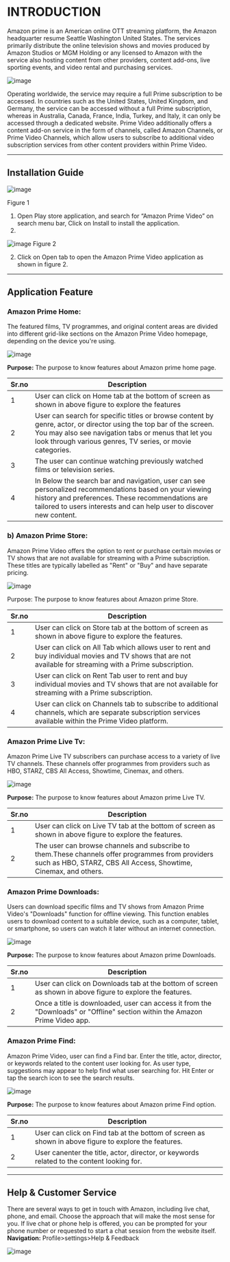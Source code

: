 # INTRODUCTION #
Amazon prime is an American online OTT streaming platform, the Amazon headquarter resume Seattle Washington United States. The services primarily distribute the online television shows and movies produced by Amazon Studios or MGM Holding or any licensed to Amazon with the service also hosting content from other providers, content add-ons, live sporting events, and video rental and purchasing services.

![image](https://github.com/NDevidas/user.md/assets/135496877/4cc1707a-be54-458b-b9a8-c2623e42f1ac)

                                               
Operating worldwide, the service may require a full Prime subscription to be accessed. In countries such as the United States, United Kingdom, and Germany, the service can be accessed without a full Prime subscription, whereas in Australia, Canada, France, India, Turkey, and Italy, it can only be accessed through a dedicated website. Prime Video additionally offers a content add-on service in the form of channels, called Amazon Channels, or Prime Video Channels, which allow users to subscribe to additional video subscription services from other content providers within Prime Video.
__________________________________________________________________________________________________________________________________________________________________________________________________

## 	Installation Guide
 ![image](https://github.com/NDevidas/user.md/assets/135496877/c55fc226-80fd-425f-8636-c5d54ac46a48)

Figure 1
1.	Open Play store application, and search for “Amazon Prime Video” on search menu bar, Click on Install to install the application.
2.	
 ![image](https://github.com/NDevidas/user.md/assets/135496877/27d6f92d-97fc-4707-84aa-b44cd1f710fd)
Figure 2

2.	Click on Open tab to open the Amazon Prime Video application as shown in figure 2.
______________________________________________________________________________________________________________________________________________________________________________________________________

## Application Feature

### Amazon Prime Home: 
The featured films, TV programmes, and original content areas are divided into different grid-like sections on the Amazon Prime Video homepage, depending on the device you're using.

![image](https://github.com/NDevidas/user.md/assets/135496877/3060a32e-0adb-46c5-8590-277526ffa6ca)

**Purpose:** The purpose to know features about Amazon prime home page.

| Sr.no | Description |
| ----------- | ----------- |
| 1 | User can click on Home tab at the bottom of screen as shown in above figure to explore the features |
| 2 | User can search for specific titles or browse content by genre, actor, or director using the top bar of the screen. You may also see navigation tabs or menus that let you look through various genres, TV series, or movie categories. |
| 3 | The user can continue watching previously watched films or television series. |
| 4 | In Below the search bar and navigation, user can see personalized recommendations based on your viewing history and preferences. These recommendations are tailored to users interests and can help user to discover new content. |

### b)	Amazon Prime Store:
Amazon Prime Video offers the option to rent or purchase certain movies or TV shows that are not available for streaming with a Prime subscription. These titles are typically labelled as "Rent" or "Buy" and have separate pricing.

![image](https://github.com/NDevidas/user.md/assets/135496877/59790deb-e9be-4fd5-b4b4-e4ea6807c58d)

Purpose: The purpose to know features about Amazon prime Store.

| Sr.no | Description |
| ----------- | ----------- |
| 1 | User can click on Store tab at the bottom of screen as shown in above figure to explore the features. |
| 2 | User can click on All Tab which allows user to rent and buy individual movies and TV shows that are not available for streaming with a Prime subscription.  |
| 3 | User can click on Rent Tab user to rent and buy individual movies and TV shows that are not available for streaming with a Prime subscription. |
| 4 | User can click on Channels tab to subscribe to additional channels, which are separate subscription services available within the Prime Video platform. |


### Amazon Prime Live Tv:
Amazon Prime Live TV subscribers can purchase access to a variety of live TV channels. These channels offer programmes from providers such as HBO, STARZ, CBS All Access, Showtime, Cinemax, and others.

![image](https://github.com/NDevidas/user.md/assets/135496877/54778752-2a9a-4df1-8d50-020678d0160f)


**Purpose:** The purpose to know features about Amazon prime Live TV.

| Sr.no | Description |
| ----------- | ----------- |
| 1 | User can click on Live TV tab at the bottom of screen as shown in above figure to explore the features. |
| 2 | The user can browse channels and subscribe to them.These channels offer programmes from providers such as HBO, STARZ, CBS All Access, Showtime, Cinemax, and others.  |


### Amazon Prime Downloads: 
Users can download specific films and TV shows from Amazon Prime Video's "Downloads" function for offline viewing. This function enables users to download content to a suitable device, such as a computer, tablet, or smartphone, so users can watch it later without an internet connection.

![image](https://github.com/NDevidas/user.md/assets/135496877/561a0f5e-3160-480e-9314-86c32930f003)

**Purpose:** The purpose to know features about Amazon prime Downloads.

| Sr.no | Description |
| ----------- | ----------- |
| 1 | User can click on Downloads tab at the bottom of screen as shown in above figure to explore the features. |
| 2 | Once a title is downloaded, user can access it from the "Downloads" or "Offline" section within the Amazon Prime Video app. |


### Amazon Prime Find:
Amazon Prime Video, user can find a Find bar. Enter the title, actor, director, or keywords related to the content user looking for. As user type, suggestions may appear to help find what user searching for. Hit Enter or tap the search icon to see the search results.

![image](https://github.com/NDevidas/user.md/assets/135496877/f795b154-ac31-49cc-9d4f-04999f168342)

**Purpose:** The purpose to know features about Amazon prime Find option.

| Sr.no | Description |
| ----------- | ----------- |
| 1 | User can click on Find tab at the bottom of screen as shown in above figure to explore the features.|
| 2 | User canenter the title, actor, director, or keywords related to the content looking for. |

____________________________________________________________________________________________________________________________________________________________________________________________________________


## Help & Customer Service

There are several ways to get in touch with Amazon, including live chat, phone, and email. Choose the approach that will make the most sense for you. If live chat or phone help is offered, you can be prompted for your phone number or requested to start a chat session from the website itself.  
**Navigation:** Profile>settings>Help & Feedback

![image](https://github.com/NDevidas/user.md/assets/135496877/23b08d69-db03-4211-ac26-26cb87c4ea18)



